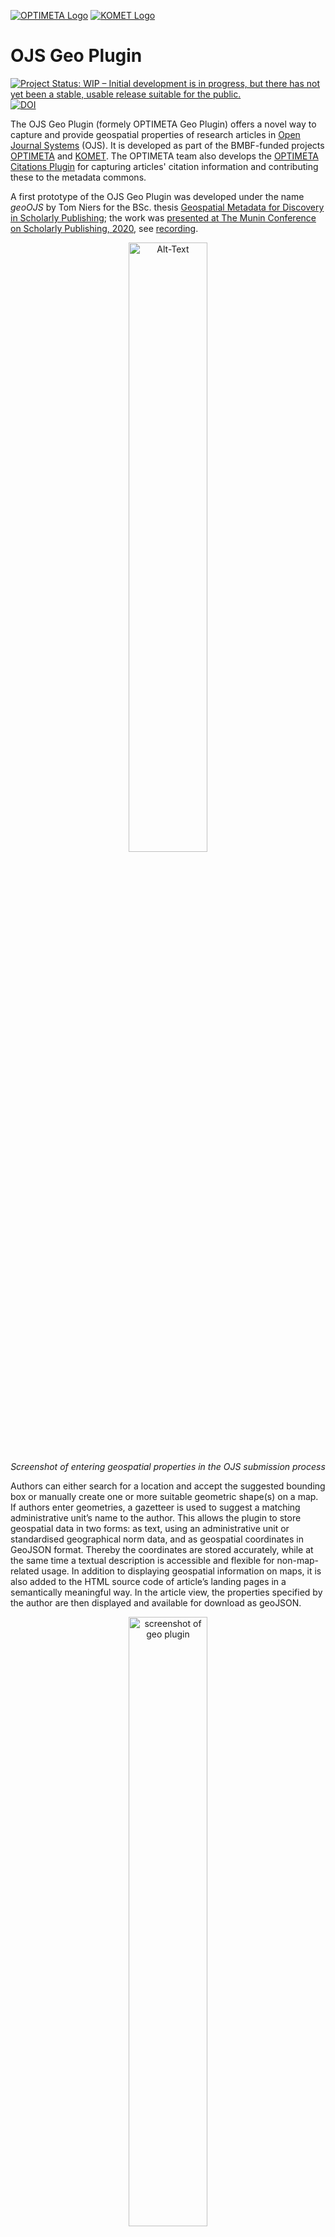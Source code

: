 [![OPTIMETA Logo](https://projects.tib.eu/fileadmin/_processed_/e/8/csm_Optimeta_Logo_web_98c26141b1.png)](https://projects.tib.eu/optimeta/en/) [![KOMET Logo](https://projects.tib.eu/fileadmin/templates/komet/tib_projects_komet_1150.png)](https://projects.tib.eu/komet/en/)

# OJS Geo Plugin

[![Project Status: WIP – Initial development is in progress, but there has not yet been a stable, usable release suitable for the public.](https://www.repostatus.org/badges/latest/wip.svg)](https://www.repostatus.org/#wip) [![DOI](https://zenodo.org/badge/DOI/10.5281/zenodo.8198983.svg)](https://doi.org/10.5281/zenodo.8198983)

The OJS Geo Plugin (formely OPTIMETA Geo Plugin) offers a novel way to capture and provide geospatial properties of research articles in [Open Journal Systems](https://pkp.sfu.ca/ojs/) (OJS).
It is developed as part of the BMBF-funded projects [OPTIMETA](https://projects.tib.eu/optimeta/en/) and [KOMET](https://projects.tib.eu/komet/en/).
The OPTIMETA team also develops the [OPTIMETA Citations Plugin](https://github.com/TIBHannover/optimetaCitations) for capturing articles' citation information and contributing these to the metadata commons.

A first prototype of the OJS Geo Plugin was developed under the name *geoOJS* by Tom Niers for the BSc. thesis [Geospatial Metadata for Discovery in Scholarly Publishing](http://nbn-resolving.de/urn:nbn:de:hbz:6-69029469735); the work was [presented at The Munin Conference on Scholarly Publishing, 2020](https://doi.org/10.7557/5.5590), see [recording](https://youtu.be/-Lc9AjHq_AY).

<div style="text-align:center">
<img src="screenshots/SubmissionView.png" alt="Alt-Text" title="Screenshot of entering geospatial properties in the OJS submission process" width="50%" align="middle"/>
<br/>
<em>Screenshot of entering geospatial properties in the OJS submission process</em>
</div>

Authors can either search for a location and accept the suggested bounding box or manually create one or more suitable geometric shape(s) on a map.
If authors enter geometries, a gazetteer is used to suggest a matching administrative unit’s name to the author.
This allows the plugin to store geospatial data in two forms: as text, using an administrative unit or standardised geographical norm data, and as geospatial coordinates in GeoJSON format.
Thereby the coordinates are stored accurately, while at the same time a textual description is accessible and flexible for non-map-related usage.
In addition to displaying geospatial information on maps, it is also added to the HTML source code of article’s landing pages in a semantically meaningful way.
In the article view, the properties specified by the author are then displayed and available for download as geoJSON.

<div style="text-align:center">
<img src="screenshots/ArticleView.png" alt="screenshot of geo plugin" title="Screenshot of geospatial properties in the OJS article view" width="50%" align="middle"/>
<br/>
<em>Screenshot of geospatial properties in the OJS article view</em>
</div>

# Download & Installation

## Release

See releases at <https://github.com/TIBHannover/ojsGeo/releases>.
The release bundles contain plugin source code as well as the the required JavaScript dependencies so the plugin is ready to be used.
Note that you need the OJGS Geo Plugin Theme for some of the frontend displays, see <https://github.com/ifgi/optimetaGeoTheme>.

## From source

1. Checkout the desired version from [the code repository](https://github.com/TIBHannover/ojsGeo/) and save the contents into `ojs/plugins/generic/ojsGeo` in your OJS installation
1. Run `composer install` to download JavaScript dependencies for the plugin using [Asset Packagist](https://asset-packagist.org/site/about)
   Go to `js/lib/leaflet-control-geocoder` and run `npm install` (see [this issue](https://github.com/perliedman/leaflet-control-geocoder/issues/310))
1. Activate the plugin in the OJS plug-in settings
1. Install and activate the OJS Geo Plugin Theme: <https://github.com/ifgi/optimetaGeoTheme/releases>

# Configuration

1. Configure **GeoNames**

   You have to specify your username for the GeoNames api, so that an alignment for the administrative units is possible.

   1. Create an account on <https://www.geonames.org/login> and enable it by clicking the activiation link you get via email
   1. Go to <https://www.geonames.org/manageaccount> and enable your account for free web services
   1. Enter the username in the settings (OJS > Settings > Website > Plugins > Installed Plugins > OJS Geo Plugin > blue arrow > Settings)
1. Configure **theme**

   Set the name of your used theme.

Further information is available in the [wiki](https://github.com/tnier01/geoOJS/wiki).

# Contribute

All help is welcome: asking questions, providing documentation, testing, or even development.

Please note that this project is released with a [Contributor Code of Conduct](CONDUCT.md).
By participating in this project you agree to abide by its terms.

# Notes about accuracy

The spatial metadata is saved in GeoJSON format using the [EPSG:4326 coordinate reference system]() (CRS) and the underlying [dynamic WGS84 datum]().
This means that even the same coordinates can point to different locations on Earth over time, as the so called "epoch" is not saved.
However, this only leads to an uncertainty of about +/- 2 m, which is generally _no problem at all_ for the use case of global dataset discovery.
For a nice explainer on this (non) issue see [this informative thread on Twitter by Nyall Dawson](https://twitter.com/nyalldawson/status/1393050257554956289?s=09).

# Testing

Tests are run with [Cypress](https://www.cypress.io/), for which dependencies are installed with npm using the `package.json`.

## Running Cypress locally

```bash
# see also Cypress' system dependencies at https://docs.cypress.io/guides/getting-started/installing-cypress#Advanced-Installation
npm install

npx cypress open

# start compose configuration for desired OJS version, running on port 8080; OJS_VERSION is a image tag for pkpofficial/ojs
export OJS_VERSION=3_3_0-11 && docker-compose --file cypress/docker-compose-mysql.yml down --volume && docker-compose --file cypress/docker-compose-mysql.yml up
export OJS_VERSION=3_2_1-4 && docker-compose --file cypress/docker-compose-mysql.yml down --volume && docker-compose --file cypress/docker-compose-mysql.yml up

# open/run Cypress tests with a given OJS version
npm run cy_open
npm run cy_run
```

To debug, add `debugger;` to the code and make sure to have the developer tools open in the browser windows started by Cypress.

## Writing tests

1. Start docker-compose configuration (see above)
1. Start Cypress (see above)
1. Write tests, run them in Cypress
1. If you need a clean start (= empty database) for a test, stop the docker-compose configuration, delete it (`down --volume`) and restart it

# Create a release

1. Run `composer update` and `composer install`
1. Update the release version in `version.xml`
1. Add a git tag and push it to GitHub
1. Create a zip archive of the local files with the following command to include the required dependencies from `vendor/` and `js/lib/` but to exclude non-essential files:

   ```bash
   rm ojsGeo.zip && zip -r ojsGeo.zip ./ --exclude '*.git*' --exclude '*.github/*' --exclude 'node_modules/*' --exclude '*cypress/*' --exclude '*.gitignore*' --exclude '*.npmignore*' --exclude '*messages.mo*' --exclude '*cypress.config.js*' --exclude '*CONDUCT.md*' --exclude '*screenshots/*'
   ```

1. Create a new release on GitHub using the tag just created, with a fitting title, description and, if need be, the `pre-release` box checked
1. Upload the archive to the release on GitHub

Later release workflows will include usage of the PKP CLI tool, see <https://docs.pkp.sfu.ca/dev/plugin-guide/en/release>.

# License

This project is published under GNU General Public License, Version 3.
